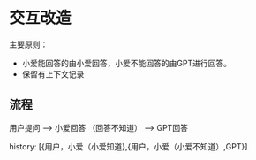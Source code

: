 # 交互改造

主要原则：

- 小爱能回答的由小爱回答，小爱不能回答的由GPT进行回答。
- 保留有上下文记录

## 流程

用户提问 --> 小爱回答 （回答不知道） --> GPT回答

history: [{用户，小爱（小爱知道},{用户，小爱（小爱不知道）,GPT}]